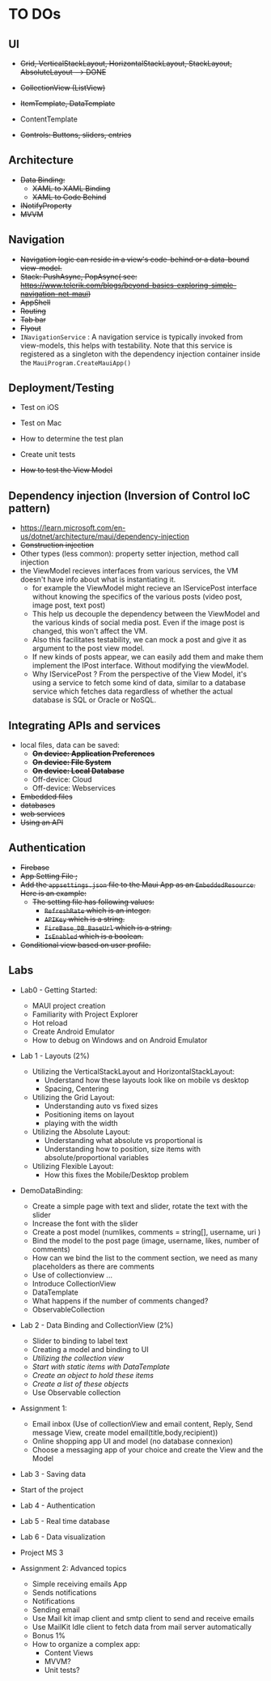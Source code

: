 # TO DOs

## UI

- ~~Grid, VerticalStackLayout, HorizontalStackLayout, StackLayout, AbsoluteLayout --> DONE~~

- ~~CollectionView (ListView)~~  
- ~~ItemTemplate, DataTemplate~~
- ContentTemplate
- ~~Controls: Buttons, sliders, entries~~



## Architecture

- ~~Data Binding:~~
  - ~~XAML to XAML Binding~~
  - ~~XAML to Code Behind~~
- ~~INotifyProperty~~
- ~~MVVM~~



## Navigation

- ~~Navigation logic can reside in a view's code-behind or a data-bound view-model.~~ 
- ~~Stack: PushAsync, PopAsync( see: https://www.telerik.com/blogs/beyond-basics-exploring-simple-navigation-net-maui)~~
- ~~AppShell~~
- ~~Routing~~
- ~~Tab bar~~ 
- ~~Flyout~~
- `INavigationService` : A navigation service is typically invoked from view-models, this helps with testability. Note that this service is registered as a singleton with the dependency injection container inside the `MauiProgram.CreateMauiApp()`



## Deployment/Testing 

- Test on iOS

- Test on Mac

- How to determine the test plan

- Create unit tests

- ~~How to test the View Model~~

  

## Dependency injection (Inversion of Control IoC pattern)

- https://learn.microsoft.com/en-us/dotnet/architecture/maui/dependency-injection
- ~~Construction injection~~ 
-  Other types (less common): property setter injection, method call injection
- the ViewModel recieves interfaces from various services, the VM doesn't have info about what is instantiating it.
  - for example the ViewModel might recieve an IServicePost interface without knowing the specifics of the various posts (video post, image post, text post)
  - This help us decouple the dependency between the ViewModel and the various kinds of social media post. Even if the image post is changed, this won't affect the VM.
  - Also this facilitates testability, we can mock a post and give it as argument to the post view model.
  - If new kinds of posts appear, we can easily add them and make them implement the IPost interface. Without modifying the viewModel.
  - Why IServicePost ? From the perspective of the View Model, it's using a service to fetch some kind of data, similar to a database service which fetches data regardless of whether the actual database is SQL or Oracle or NoSQL. 



## Integrating APIs and services

- local files, data can be saved:
  - ~~**On device: Application Preferences**~~
  - ~~**On device: File System**~~
  - ~~**On device: Local Database**~~
  - Off-device: Cloud
  - Off-device: Webservices
- ~~Embedded files~~
- ~~databases~~ 
- ~~web services~~
- ~~Using an API~~



## Authentication

- ~~Firebase~~
- ~~App Setting File ;~~
- ~~Add the `appsettings.json` file to the Maui App as an `EmbeddedResource`. Here is an example:~~
  - ~~The setting file has following values:~~
    - ~~`RefreshRate` which is an integer.~~
    - ~~`APIKey` which is a string.~~
    - ~~`FireBase_DB_BaseUrl` which is a string.~~
    - ~~`IsEnabled` which is a boolean.~~
- ~~Conditional view based on user profile.~~





## Labs

- Lab0 - Getting Started:
  - MAUI project creation
  - Familiarity with Project Explorer
  - Hot reload 
  - Create Android Emulator
  - How to debug on Windows and on Android Emulator
  
- Lab 1 - Layouts (2%)
  - Utilizing the VerticalStackLayout and HorizontalStackLayout:
    - Understand how these layouts look like on mobile vs desktop
    - Spacing, Centering
  - Utilizing the Grid Layout:
    - Understanding auto vs fixed sizes
    - Positioning items on layout
    - playing with the width 
  - Utilizing the Absolute Layout:
    - Understanding what absolute vs proportional is
    - Understanding how to position, size items with absolute/proportional variables
  - Utilizing Flexible Layout:
    - How this fixes the Mobile/Desktop problem
  
- DemoDataBinding:

  - Create a simple page with text and slider, rotate the text with the slider
  - Increase the font with the slider
  - Create a post model (numlikes, comments = string[], username, uri )
  - Bind the model to the post page (image, username, likes, number of comments)
  - How can we bind the list to the comment section, we need as many placeholders as there are comments
  - Use of collectionview ...
  - Introduce CollectionView
  - DataTemplate
  - What happens if the number of comments changed?
  - ObservableCollection
  
- Lab 2 - Data Binding and CollectionView  (2%)

  - Slider to binding to label text
  - Creating a model and binding to UI 
  - *Utilizing the collection view*
  - *Start with static items with DataTemplate*
  - *Create an object to hold these items*
  - *Create a list of these objects*
  - Use Observable collection
  
- Assignment 1: 

  - Email inbox (Use of collectionView and email content, Reply, Send message View, create model email(title,body,recipient))
  - Online shopping app UI and model (no database connexion)
  - Choose a messaging app of your choice and create the View and the Model 
  
- Lab 3 - Saving data

- Start of the project

- Lab 4 - Authentication

- Lab 5 - Real time database

- Lab 6 - Data visualization

- Project MS 3

- Assignment 2: Advanced topics
  - Simple receiving emails App 
  - Sends notifications
  - Notifications
  - Sending email
  - Use Mail kit imap client and smtp client to send and receive emails
  - Use MailKit Idle client to fetch data from mail server automatically
  - Bonus 1% 
  - How to organize a complex app:
    - Content Views
    - MVVM?
    - Unit tests?
  
  